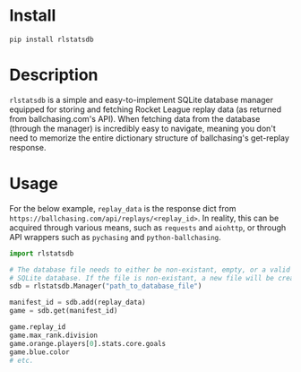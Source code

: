 # Install
`pip install rlstatsdb`

# Description
`rlstatsdb` is a simple and easy-to-implement SQLite database manager equipped for storing and fetching Rocket League replay data (as returned from ballchasing.com's API). When fetching data from the database (through the manager) is incredibly easy to navigate, meaning you don't need to memorize the entire dictionary structure of ballchasing's get-replay response.

# Usage
For the below example, `replay_data` is the response dict from `https://ballchasing.com/api/replays/<replay_id>`. In reality, this can be acquired through various means, such as `requests` and `aiohttp`, or through API wrappers such as `pychasing` and `python-ballchasing`. 
```py
import rlstatsdb

# The database file needs to either be non-existant, empty, or a valid
# SQLite database. If the file is non-existant, a new file will be created
sdb = rlstatsdb.Manager("path_to_database_file")

manifest_id = sdb.add(replay_data)
game = sdb.get(manifest_id)

game.replay_id
game.max_rank.division
game.orange.players[0].stats.core.goals
game.blue.color
# etc.
```